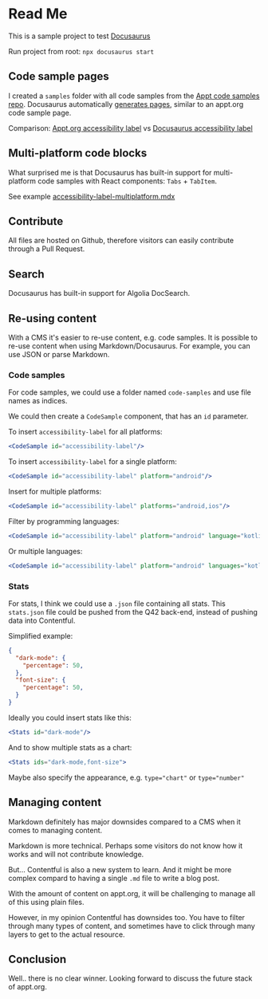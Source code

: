 # Read Me

This is a sample project to test [Docusaurus](https://docusaurus.io/docs)

Run project from root: `npx docusaurus start`

## Code sample pages

I created a `samples` folder with all code samples from the [Appt code samples repo](https://github.com/appt-org/accessibility-code-examples). Docusaurus automatically [generates pages](http://localhost:3000/docs/category/samples), similar to an appt.org code sample page.

Comparison: [Appt.org accessibility label](https://appt.org/en/docs/android/samples/accessibility-label) vs [Docusaurus accessibility label](http://localhost:3000/docs/samples/accessibility-label)

## Multi-platform code blocks

What surprised me is that Docusaurus has built-in support for multi-platform code samples with React  components: `Tabs` + `TabItem`.

See example [accessibility-label-multiplatform.mdx](./docs/samples/accessibility-label-multiplatform.mdx)

## Contribute

All files are hosted on Github, therefore visitors can easily contribute through a Pull Request.

## Search

Docusaurus has built-in support for Algolia DocSearch.

## Re-using content

With a CMS it's easier to re-use content, e.g. code samples. It is possible to re-use content when using Markdown/Docusaurus. For example, you can use JSON or parse Markdown.

### Code samples

For code samples, we could use a folder named `code-samples` and use file names as indices.

We could then create a `CodeSample` component, that has an `id` parameter.

To insert `accessibility-label` for all platforms:

```jsx
<CodeSample id="accessibility-label"/>
```

To insert `accessibility-label` for a single platform:

```jsx
<CodeSample id="accessibility-label" platform="android"/>
```

Insert for multiple platforms:

```jsx
<CodeSample id="accessibility-label" platforms="android,ios"/>
```

Filter by programming languages:

```jsx
<CodeSample id="accessibility-label" platform="android" language="kotlin"/>
```

Or multiple languages:

```jsx
<CodeSample id="accessibility-label" platform="android" languages="kotlin,xml"/>
```

### Stats

For stats, I think we could use a `.json` file containing all stats. This `stats.json` file could be pushed from the Q42 back-end, instead of pushing data into Contentful.

Simplified example:

```json
{
  "dark-mode": {
    "percentage": 50,
  },
  "font-size": {
    "percentage": 50,
  }
}
```

Ideally you could insert stats like this:

```jsx
<Stats id="dark-mode"/>
```

And to show multiple stats as a chart:

```jsx
<Stats ids="dark-mode,font-size">
```

Maybe also specify the appearance, e.g. `type="chart"` or `type="number"`

## Managing content

Markdown definitely has major downsides compared to a CMS when it comes to managing content.

Markdown is more technical. Perhaps some visitors do not know how it works and will not contribute knowledge.

But... Contentful is also a new system to learn. And it might be more complex compard to having a single `.md` file to write a blog post.

With the amount of content on appt.org, it will be challenging to manage all of this using plain files.

However, in my opinion Contentful has downsides too. You have to filter through many types of content, and sometimes have to click through many layers to get to the actual resource.

## Conclusion

Well.. there is no clear winner. Looking forward to discuss the future stack of appt.org.
